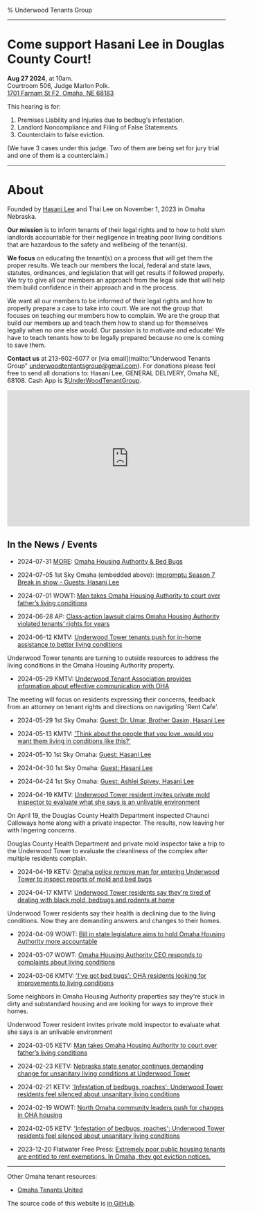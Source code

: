 % Underwood Tenants Group

---

# Come support Hasani Lee in Douglas County Court!

**Aug 27 2024**, at 10am.  
Courtroom 506, Judge Marlon Polk.  
[1701 Farnam St F2, Omaha, NE 68183](https://maps.app.goo.gl/pn46Pn8caBz51Y1E9)  

This hearing is for:

1. Premises Liability and Injuries due to bedbug's infestation.
2. Landlord Noncompliance and Filing of False Statements.
3. Counterclaim to false eviction. 

(We have 3 cases under this judge. Two of them are being set for jury trial and one of them is a counterclaim.)

---

# About

Founded by [Hasani Lee](https://www.youtube.com/watch?v=lNJRnupZ_G0)
and Thai Lee on November 1, 2023 in Omaha Nebraska.

**Our mission** is to inform tenants of their legal rights and to how to
hold slum landlords accountable for their negligence in treating poor living
conditions that are hazardous to the safety and wellbeing of the
tenant(s).

**We focus** on educating the tenant(s) on a process that will get them the
proper results. We teach our members the local, federal and state laws,
statutes, ordinances, and legislation that will get results if followed
properly. We try to give all our members an approach from the legal side
that will help them build confidence in their approach and in the
process.

We want all our members to be informed of their legal rights and how to
properly prepare a case to take into court. We are not the group that
focuses on teaching our members how to complain. We are the group
that build our members up and teach them how to stand up for
themselves legally when no one else would. Our passion is to motivate
and educate! We have to teach tenants how to be legally prepared
because no one is coming to save them.

**Contact us** at 213-602-6077 or [via email](mailto:"Underwood Tenants Group" <underwoodtentantsgroup@gmail.com>).
For donations please feel free to send all donations to: Hasani Lee, GENERAL DELIVERY, Omaha NE, 68108. Cash App is [\$UnderWoodTenantGroup](https://cash.app/$UnderWoodTenantGroup).

<iframe width="560" height="315" src="https://www.youtube.com/embed/qLsBpE8mpqw?start=375" title="YouTube video player" frameborder="0" allow="accelerometer; autoplay; clipboard-write; encrypted-media; gyroscope; picture-in-picture; web-share" referrerpolicy="strict-origin-when-cross-origin" allowfullscreen></iframe>


## In the News / Events

* 2024-07-31 [MORE](https://www.youtube.com/@moremovementinomahaforraci4709): [Omaha Housing Authority & Bed Bugs](https://givebutter.com/OHABEDBUGS)

* 2024-07-05 1st Sky Omaha (embedded above): [Impromptu Season 7 Break in show - Guests: Hasani Lee](https://www.youtube.com/watch?v=qLsBpE8mpqw&t=375s)

* 2024-07-01 WOWT: [Man takes Omaha Housing Authority to court over father’s living conditions](https://www.msn.com/en-us/money/realestate/man-takes-omaha-housing-authority-to-court-over-father-s-living-conditions/ar-BB1peImo?ocid=socialshare)

* 2024-06-28 AP: [Class-action lawsuit claims Omaha Housing Authority violated tenants’ rights for years](https://www.msn.com/en-us/money/companies/class-action-lawsuit-claims-omaha-housing-authority-violated-tenants-rights-for-years/ar-BB1p5fiw?ocid=socialshare)

* 2024-06-12 KMTV: [Underwood Tower tenants push for in-home assistance to better living conditions](https://www.3newsnow.com/north-omaha/underwood-tower-tenants-push-for-in-home-assistance-to-better-living-conditions)

Underwood Tower tenants are turning to outside resources to address the living conditions in the Omaha Housing Authority property.

* 2024-05-29 KMTV: [Underwood Tenant Association provides information about effective communication with OHA](https://www.3newsnow.com/north-omaha/underwood-tenant-association-provides-information-about-effective-communication-with-oha)

The meeting will focus on residents expressing their concerns, feedback from an attorney on tenant rights and directions on navigating 'Rent Cafe'.

* 2024-05-29 1st Sky Omaha: [Guest: Dr. Umar, Brother Qasim, Hasani Lee](https://www.youtube.com/live/0E8l0YzP_r4?t=2283)

* 2024-05-13 KMTV: ['Think about the people that you love..would you want them living in conditions like this?'](https://www.3newsnow.com/north-omaha/think-about-the-people-that-you-love-would-you-want-them-living-in-conditions-like-this)

* 2024-05-10 1st Sky Omaha: [Guest: Hasani Lee](https://www.youtube.com/live/Eu5WpQH0kMc?t=2835s)

* 2024-04-30 1st Sky Omaha: [Guest: Hasani Lee](https://www.youtube.com/shorts/3nmD6md_0kk)

* 2024-04-24 1st Sky Omaha: [Guest: Ashlei Spivey, Hasani Lee](https://www.youtube.com/live/lluWDbZmolo?t=4620)

* 2024-04-19 KMTV: [Underwood Tower resident invites private mold inspector to evaluate what she says is an unlivable environment](https://www.3newsnow.com/north-omaha/underwood-tower-resident-invites-private-mold-inspector-to-evaluate-what-she-says-is-an-unlivable-environment)

On April 19, the Douglas County Health Department inspected Chaunci Calloways home along with a private inspector. The results, now leaving her with lingering concerns.

Douglas County Health Department and private mold inspector take a trip to the Underwood Tower to evaluate the cleanliness of the complex after multiple residents complain.

* 2024-04-19 KETV: [Omaha police remove man for entering Underwood Tower to inspect reports of mold and bed bugs](https://www.ketv.com/article/omaha-police-remove-man-for-entering-underwood-tower-to-inspect/60552340)

* 2024-04-17 KMTV: [Underwood Tower residents say they're tired of dealing with black mold, bedbugs and rodents at home](https://www.3newsnow.com/north-omaha/underwood-tower-residents-say-their-tired-of-dealing-with-black-mold-bed-bugs-and-rodents-at-home)

Underwood Tower residents say their health is declining due to the living conditions. Now they are demanding answers and changes to their homes.

* 2024-04-09 WOWT: [Bill in state legislature aims to hold Omaha Housing Authority more accountable](https://youtu.be/rUW9XSxVZLQ)

* 2024-03-07 WOWT: [Omaha Housing Authority CEO responds to complaints about living conditions](https://www.wowt.com/2024/03/07/omaha-housing-authority-ceo-responds-complaints-about-living-conditions/)

* 2024-03-06 KMTV: ['I've got bed bugs': OHA residents looking for improvements to living conditions](https://www.3newsnow.com/news/local-news/ive-got-bed-bugs-oha-residents-looking-for-improvements-to-living-conditions)

Some neighbors in Omaha Housing Authority properties say they're stuck in dirty and substandard housing and are looking for ways to improve their homes.

Underwood Tower resident invites private mold inspector to evaluate what she says is an unlivable environment 

* 2024-03-05 KETV: [Man takes Omaha Housing Authority to court over father’s living conditions](https://youtu.be/s_z0HSDqMZM)

* 2024-02-23 KETV: [Nebraska state senator continues demanding change for unsanitary living conditions at Underwood Tower](https://www.ketv.com/article/nebraska-state-senator-demands-change-unsanitary-living-conditions-underwood-tower/46934576)

* 2024-02-21 KETV: ['Infestation of bedbugs, roaches': Underwood Tower residents feel silenced about unsanitary living conditions](https://www.ketv.com/article/omaha-community-advocates-raise-awareness-about-living-conditions-at-underwood-tower/46891051)

* 2024-02-19 WOWT: [North Omaha community leaders push for changes in OHA housing](https://www.wowt.com/2024/02/19/north-omaha-community-leaders-push-changes-oha-housing/)

* 2024-02-05 KETV: ['Infestation of bedbugs, roaches': Underwood Tower residents feel silenced about unsanitary living conditions](https://www.ketv.com/article/infestation-of-bedbugs-roaches-underwood-tower-residents-feel-silenced-about-unsanitary-living-conditions/46636178)

* 2023-12-20 Flatwater Free Press: [Extremely poor public housing tenants are entitled to rent exemptions. In Omaha, they got eviction notices.](https://flatwaterfreepress.org/extremely-poor-public-housing-tenants-are-entitled-to-rent-exemptions-in-omaha-they-got-eviction-notices/)

---

Other Omaha tenant resources:

* [Omaha Tenants United](https://omahatenantsunited.wordpress.com/)

The source code of this website is [in GitHub](https://github.com/jhannah-netlify/underwoodtenants.org).

